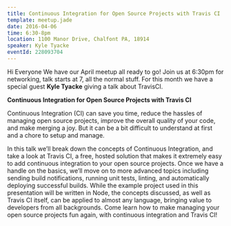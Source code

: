 ```yaml
---
title: Continuous Integration for Open Source Projects with Travis CI
template: meetup.jade
date: 2016-04-06
time: 6:30-8pm
location: 1100 Manor Drive, Chalfont PA, 18914
speaker: Kyle Tyacke
eventId: 228093704
---
```


Hi Everyone We have our April meetup all ready to go! Join us at 6:30pm for
networking, talk starts at 7, all the normal stuff. For this month we have a
special guest __Kyle Tyacke__ giving a talk about TravisCI.

__Continuous Integration for Open Source Projects with Travis CI__

Continuous Integration (CI) can save you time, reduce the hassles of managing
open source projects, improve the overall quality of your code, and make
merging a joy. But it can be a bit difficult to understand at first and a chore
to setup and manage.

In this talk we’ll break down the concepts of Continuous Integration, and take
a look at Travis CI, a free, hosted solution that makes it extremely easy to
add continuous integration to your open source projects. Once we have a handle
on the basics, we’ll move on to more advanced topics including sending build
notifications, running unit tests, linting, and automatically deploying
successful builds. While the example project used in this presentation will be
written in Node, the concepts discussed, as well as Travis CI itself, can be
applied to almost any language, bringing value to developers from all
backgrounds. Come learn how to make managing your open source projects fun
again, with continuous integration and Travis CI!
